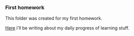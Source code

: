 ### First homework
<p>This folder was created for my first homework. </p>

[Here](https://github.com/RainbowGravity/course/blob/main/1.%20First%20homework/TIL.md) i'll be writing about my daily progress of learning stuff.
